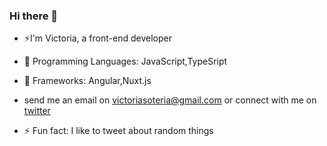 ### Hi there 👋 


- ⚡I'm Victoria, a front-end developer

- 🔭 Programming Languages: JavaScript,TypeSript

- 🌱 Frameworks: Angular,Nuxt.js

- send me an email on victoriasoteria@gmail.com or connect with me on [twitter](https://twitter.com/ladysoteria)

- ⚡ Fun fact: I like to tweet about random things   

